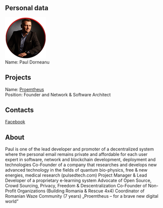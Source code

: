 ## Personal data
![Paul Dorneanu photo](../people/photo/paul_dorneanu.png)  
Name:  Paul Dorneanu
## Projects 
Name: [Proemtheus](../projects/proemtheus.md)  
Position: Founder and Network & Software Architect    
## Contacts 
[Facebook](https://www.facebook.com/paul.dorneanu)  

## About
Paul is one of the lead developer and promoter of a decentralized system where the personal email remains private and affordable for each user expert in software, network and blockchain development, deployment and technologies 
Co-Founder of a company that researches and develops new advanced technology in the fields of quantum bio-physics, free & new energies, medical research (pulsedtech.com) 
Project Manager & Lead Developer of a proprietary e-learning system 
Advocate of Open Source, Crowd Sourcing, Privacy, 
Freedom & Descentralization 
Co-Founder of Non-Profit Organizations (Building Romania & Rescue 4x4) 
Coordinator of Romanian Waze Community (7 years) 
„Proemtheus – for a brave new digital world”